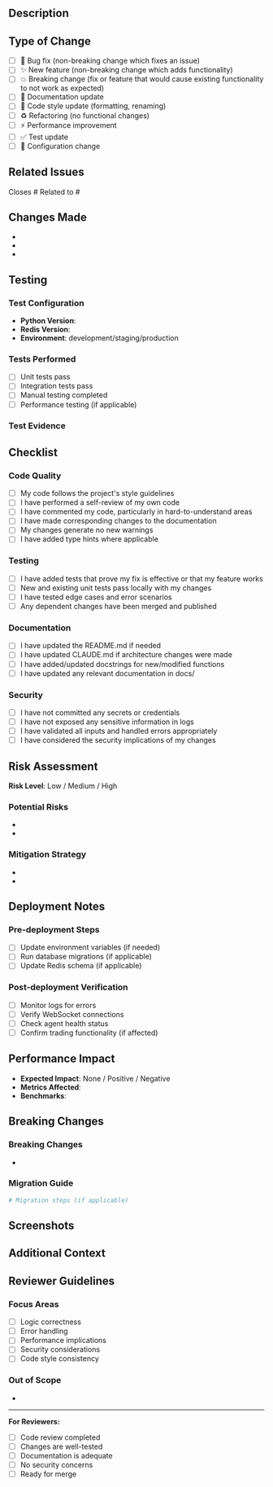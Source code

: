 ## Description
<!-- Provide a brief description of the changes in this PR -->

## Type of Change
<!-- Mark the relevant option with an "x" -->

- [ ] 🐛 Bug fix (non-breaking change which fixes an issue)
- [ ] ✨ New feature (non-breaking change which adds functionality)
- [ ] 💥 Breaking change (fix or feature that would cause existing functionality to not work as expected)
- [ ] 📝 Documentation update
- [ ] 🎨 Code style update (formatting, renaming)
- [ ] ♻️ Refactoring (no functional changes)
- [ ] ⚡ Performance improvement
- [ ] ✅ Test update
- [ ] 🔧 Configuration change

## Related Issues
<!-- Link any related issues here -->
Closes #
Related to #

## Changes Made
<!-- List the specific changes made in this PR -->
- 
- 
- 

## Testing
<!-- Describe the tests you ran to verify your changes -->

### Test Configuration
- **Python Version**: 
- **Redis Version**: 
- **Environment**: development/staging/production

### Tests Performed
- [ ] Unit tests pass
- [ ] Integration tests pass
- [ ] Manual testing completed
- [ ] Performance testing (if applicable)

### Test Evidence
<!-- Include screenshots, logs, or test output if relevant -->

## Checklist
<!-- Mark completed items with an "x" -->

### Code Quality
- [ ] My code follows the project's style guidelines
- [ ] I have performed a self-review of my own code
- [ ] I have commented my code, particularly in hard-to-understand areas
- [ ] I have made corresponding changes to the documentation
- [ ] My changes generate no new warnings
- [ ] I have added type hints where applicable

### Testing
- [ ] I have added tests that prove my fix is effective or that my feature works
- [ ] New and existing unit tests pass locally with my changes
- [ ] I have tested edge cases and error scenarios
- [ ] Any dependent changes have been merged and published

### Documentation
- [ ] I have updated the README.md if needed
- [ ] I have updated CLAUDE.md if architecture changes were made
- [ ] I have added/updated docstrings for new/modified functions
- [ ] I have updated any relevant documentation in docs/

### Security
- [ ] I have not committed any secrets or credentials
- [ ] I have not exposed any sensitive information in logs
- [ ] I have validated all inputs and handled errors appropriately
- [ ] I have considered the security implications of my changes

## Risk Assessment
<!-- Assess the risk level of this change -->

**Risk Level**: Low / Medium / High

### Potential Risks
- 
- 

### Mitigation Strategy
- 
- 

## Deployment Notes
<!-- Any special instructions for deployment -->

### Pre-deployment Steps
- [ ] Update environment variables (if needed)
- [ ] Run database migrations (if applicable)
- [ ] Update Redis schema (if applicable)

### Post-deployment Verification
- [ ] Monitor logs for errors
- [ ] Verify WebSocket connections
- [ ] Check agent health status
- [ ] Confirm trading functionality (if affected)

## Performance Impact
<!-- Describe any performance implications -->

- **Expected Impact**: None / Positive / Negative
- **Metrics Affected**: 
- **Benchmarks**: 

## Breaking Changes
<!-- List any breaking changes and migration instructions -->

### Breaking Changes
- 

### Migration Guide
```bash
# Migration steps (if applicable)
```

## Screenshots
<!-- Add screenshots if UI changes or visual output is involved -->

## Additional Context
<!-- Add any other context about the PR here -->

## Reviewer Guidelines
<!-- Help reviewers know what to focus on -->

### Focus Areas
- [ ] Logic correctness
- [ ] Error handling
- [ ] Performance implications
- [ ] Security considerations
- [ ] Code style consistency

### Out of Scope
<!-- List anything that should not be reviewed in this PR -->
- 

---

**For Reviewers:**
- [ ] Code review completed
- [ ] Changes are well-tested
- [ ] Documentation is adequate
- [ ] No security concerns
- [ ] Ready for merge